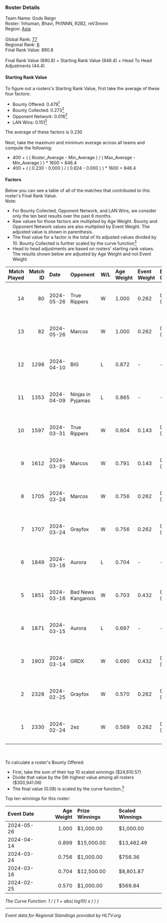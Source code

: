 ### Roster Details<br />
Team Name: Gods Reign<br />
Roster: 1nhuman, Bhavi, Ph1NNN, R2B2, reV3nnnn<br />
Region: [Asia]( ../standings_asia.md)<br />
<br />
Global Rank: [77](../standings_global.md)<br />
Regional Rank: [6]( ../standings_asia.md)<br />
Final Rank Value:  890.8<br />
<br />
Final Rank Value (890.8) = Starting Rank Value (846.4) + Head To Head Adjustments (44.4)<br />

#### Starting Rank Value<br />
To figure out a rosters's Starting Rank Value, first take the average of these four factors:<br />
- Bounty Offered: 0.479[<sup>1</sup>](#table2)
- Bounty Collected: 0.273[<sup>2</sup>](#table1)
- Opponent Network: 0.016[<sup>2</sup>](#table1)
- LAN Wins: 0.151[<sup>2</sup>](#table1)

The average of these factors is 0.230<br />
<br />
Next, take the maximum and minimum average across all teams and compute the following:<br />
- 400 + ( ( Roster_Average - Min_Average ) / ( Max_Average - Min_Average ) ) * 1600 = 846.4
- 400 + ( ( 0.230 - 0.000 ) / ( 0.824 - 0.000 ) ) * 1600 = 846.4


#### Factors<br />
Below you can see a table of all of the matches that contributed to this roster's Final Rank Value.<br />
Note:<br />

- For Bounty Collected, Opponent Network, and LAN Wins, we consider only the ten best results over the past 6 months.
- Raw values for those factors are multiplied by Age Weight. Bounty and Opponent Network values are also multiplied by Event Weight. The adjusted value is shown in parenthesis.
- The final value for a factor is the total of its adjusted values divided by 10. Bounty Collected is further scaled by the curve function[<sup>3</sup>](#curveFunction)
- Head to head adjustments are based on rosters' starting rank values. The results shown below are adjusted by Age Weight and not Event Weight
<span id="table1"></span><br />


| Match Played | Match ID | Date       | Opponent           | W/L | Age Weight | Event Weight | Bounty Collected | Opponent Network | LAN Wins  | H2H Adj. | Roster                                 |
| -: | -: | :- | :- | :- | :- | :- | :- | :- | :- | -: | :- |
|           14 |       80 | 2024-05-26 | True Rippers       | W   | 1.000      | 0.262        | 0.025 (0.007)    | 0.127 (0.033)    | 0 (0.000) |     9.71 | 1nhuman, Bhavi, Ph1NNN, R2B2, reV3nnnn |
|           13 |       82 | 2024-05-26 | Marcos             | W   | 1.000      | 0.262        | 0.000 (0.000)    | 0.000 (0.000)    | 0 (0.000) |     2.00 | Bhavi, f1redup, Ph1NNN, R2B2, reV3nnnn |
|           12 |     1298 | 2024-04-10 | BIG                | L   | 0.872      | -            | -                | -                | -         |    -1.81 | Bhavi, f1redup, Ph1NNN, R2B2, yoom     |
|           11 |     1353 | 2024-04-09 | Ninjas in Pyjamas  | L   | 0.865      | -            | -                | -                | -         |    -6.91 | Bhavi, f1redup, Ph1NNN, R2B2, yoom     |
|           10 |     1597 | 2024-03-31 | True Rippers       | W   | 0.804      | 0.143        | 0.025 (0.003)    | 0.127 (0.015)    | 0 (0.000) |     7.76 | Bhavi, f1redup, Ph1NNN, R2B2, reV3nnnn |
|            9 |     1612 | 2024-03-29 | Marcos             | W   | 0.791      | 0.143        | 0.001 (0.000)    | 0.031 (0.004)    | 0 (0.000) |     5.36 | Bhavi, f1redup, Ph1NNN, R2B2, reV3nnnn |
|            8 |     1705 | 2024-03-24 | Marcos             | W   | 0.756      | 0.262        | 0.001 (0.000)    | 0.031 (0.006)    | 0 (0.000) |     5.38 | Bhavi, f1redup, Ph1NNN, R2B2, reV3nnnn |
|            7 |     1707 | 2024-03-24 | Grayfox            | W   | 0.756      | 0.262        | 0.002 (0.000)    | 0.024 (0.005)    | 0 (0.000) |     4.60 | Bhavi, f1redup, Ph1NNN, R2B2, reV3nnnn |
|            6 |     1849 | 2024-03-16 | Aurora             | L   | 0.704      | -            | -                | -                | -         |    -1.00 | Bhavi, f1redup, Ph1NNN, R2B2, reV3nnnn |
|            5 |     1851 | 2024-03-16 | Bad News Kangaroos | W   | 0.703      | 0.432        | 0.032 (0.010)    | 0.306 (0.093)    | 1 (0.703) |    11.67 | Bhavi, f1redup, Ph1NNN, R2B2, reV3nnnn |
|            4 |     1871 | 2024-03-15 | Aurora             | L   | 0.697      | -            | -                | -                | -         |    -0.94 | Bhavi, f1redup, Ph1NNN, R2B2, reV3nnnn |
|            3 |     1903 | 2024-03-14 | GRDX               | W   | 0.690      | 0.432        | 0.006 (0.002)    | 0.000 (0.000)    | 1 (0.690) |     3.35 | Bhavi, f1redup, Ph1NNN, R2B2, reV3nnnn |
|            2 |     2328 | 2024-02-25 | Grayfox            | W   | 0.570      | 0.262        | 0.002 (0.000)    | 0.024 (0.004)    | 0 (0.000) |     3.83 | Bhavi, f1redup, Ph1NNN, R2B2, reV3nnnn |
|            1 |     2330 | 2024-02-24 | 2ez                | W   | 0.569      | 0.262        | 0.000 (0.000)    | 0.039 (0.006)    | 0 (0.000) |     1.40 | Bhavi, f1redup, Ph1NNN, R2B2, reV3nnnn |

<br />
<span id="table2"></span><br />
To calculate a roster's Bounty Offered:<br />

- First, take the sum of their top 10 scaled winnings ($24,610.57)
- Divide that value by the 5th highest value among all rosters ($300,941.06)
- The final value (0.08) is scaled by the curve function.[<sup>3</sup>](#curveFunction)

Top ten winnings for this roster:<br />

| Event Date | Age Weight | Prize Winnings | Scaled Winnings |
| :- | -: | :- | :- |
| 2024-05-26 |      1.000 | $1,000.00      | $1,000.00       |
| 2024-04-14 |      0.899 | $15,000.00     | $13,482.49      |
| 2024-03-24 |      0.756 | $1,000.00      | $756.36         |
| 2024-03-16 |      0.704 | $12,500.00     | $8,801.87       |
| 2024-02-25 |      0.570 | $1,000.00      | $569.84         |


<span id="curveFunction"></span>_The Curve Function: 1 / ( 1 + abs( log10( x ) ) )_<br />

---
_Event data for Regional Standings provided by HLTV.org_<br />
